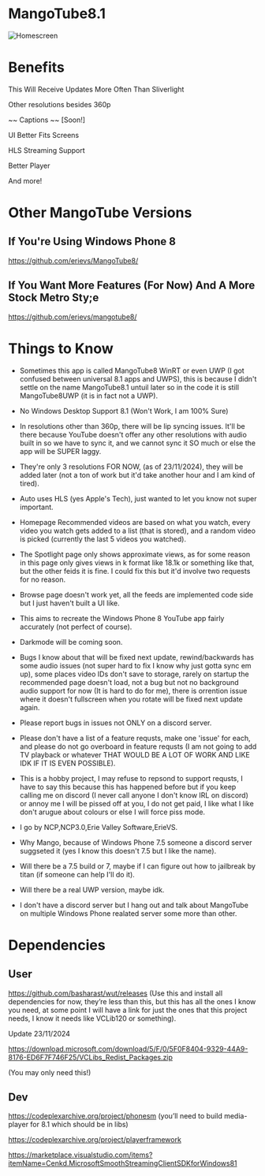# MangoTube8.1 #

![Homescreen](https://i.imgur.com/w5q8aFZ.png)

# Benefits #

This Will Receive Updates More Often Than Sliverlight 

Other resolutions besides 360p

~~ Captions ~~ [Soon!]

UI Better Fits Screens

HLS Streaming Support

Better Player

And more!

# Other MangoTube Versions #

## If You're Using Windows Phone 8 ##

https://github.com/erievs/MangoTube8/

## If You Want More Features (For Now) And A More Stock Metro Sty;e ##

https://github.com/erievs/mangotube8/

# Things to Know #

- Sometimes this app is called MangoTube8 WinRT or even UWP (I got confused between universal 8.1 apps and UWPS), this is because I didn't settle on the name MangoTube8.1 untuil later so in the code it is still MangoTube8UWP (it is in fact not a UWP).

- No Windows Desktop Support 8.1 (Won't Work, I am 100% Sure)

- In resolutions other than 360p, there will be lip syncing issues. It'll be there because YouTube doesn't offer any other resolutions with audio built in so we have to sync it, and we cannot sync it SO much or else the app will be SUPER laggy.

-  They're only 3 resolutions FOR NOW, (as of 23/11/2024), they will be added later (not a ton of work but it'd take another hour and I am kind of tired).

-  Auto uses HLS (yes Apple's Tech), just wanted to let you know not super important.

-  Homepage Recommended videos are based on what you watch, every video you watch gets added to a list (that is stored), and a random video is picked (currently the last 5 videos you watched).

-  The Spotlight page only shows approximate views, as for some reason in this page only gives views in k format like 18.1k or something like that, but the other feids it is fine. I could fix this but it'd involve two requests for no reason.

-  Browse page doesn't work yet, all the feeds are implemented code side but I just haven't built a UI like.

-  This aims to recreate the Windows Phone 8 YouTube app fairly accurately (not perfect of course).

- Darkmode will be coming soon.

- Bugs I know about that will be fixed next update, rewind/backwards has some audio issues (not super hard to fix I know why just gotta sync em up), some places video IDs don't save to storage, rarely on startup the recommended page doesn't load, not a bug but not no background audio support for now (It is hard to do for me), there is orrention issue where it doesn't fullscreen when you rotate will be fixed next update again.

- Please report bugs in issues not ONLY on a discord server.

- Please don't have a list of a feature requsts, make one 'issue' for each, and please do not go overboard in feature requsts (I am not going to add TV playback or whatever THAT WOULD BE A LOT OF WORK AND LIKE IDK IF IT IS EVEN POSSIBLE).

- This is a hobby project, I may refuse to repsond to support requsts, I have to say this because this has happened before but if you keep calling me on discord (I never call anyone I don't know IRL on discord) or annoy me I will be pissed off at you, I do not get paid, I like what I like don't arugue about colours or else I will force piss mode.

- I go by NCP,NCP3.0,Erie Valley Software,ErieVS.

- Why Mango, because of Windows Phone 7.5 someone a discord server suggseted it (yes I know this doesn't 7.5 but I like the name).

- Will there be a 7.5 build or 7, maybe if I can figure out how to jailbreak by titan (if someone can help I'll do it).

- Will there be a real UWP version, maybe idk.

- I don't have a discord server but I hang out and talk about MangoTube on multiple Windows Phone realated server some more than other. 

# Dependencies #

## User ##

https://github.com/basharast/wut/releases (Use this and install all dependencies for now, they’re less than this, but this has all the ones I know you need, at some point I will have a link for just the ones that this project needs, I know it needs like VCLib120 or something).

Update 23/11/2024

https://download.microsoft.com/download/5/F/0/5F0F8404-9329-44A9-8176-ED6F7F746F25/VCLibs_Redist_Packages.zip

(You may only need this!)

## Dev ##

https://codeplexarchive.org/project/phonesm (you’ll need to build media-player for 8.1 which should be in libs)

https://codeplexarchive.org/project/playerframework

https://marketplace.visualstudio.com/items?itemName=Cenkd.MicrosoftSmoothStreamingClientSDKforWindows81


